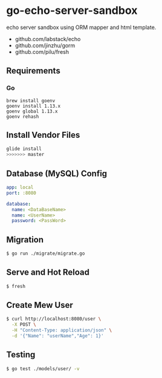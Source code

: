 # go-echo-server-sandbox

echo server sandbox using ORM mapper and html template.

- github.com/labstack/echo
- github.com/jinzhu/gorm
- github.com/pilu/fresh


## Requirements

### Go

```
brew install goenv
goenv install 1.13.x
goenv global 1.13.x
goenv rehash
```

## Install Vendor Files

```sh
glide install
>>>>>>> master
```

## Database (MySQL) Config

``` yaml
app: local
port: :8080

database:
  name: <DataBaseName>
  name: <UserName>
  password: <PassWord>
```

## Migration

``` sh
$ go run ./migrate/migrate.go
```

## Serve and Hot Reload

``` sh
$ fresh
```

## Create Mew User

``` sh
$ curl http://localhost:8080/user \
  -X POST \
  -H "Content-Type: application/json" \
  -d '{"Name": "userName","Age": 1}'
```

## Testing

``` sh
$ go test ./models/user/ -v
```
